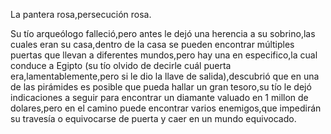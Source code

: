 La pantera rosa,persecución rosa.

Su tío arqueólogo falleció,pero antes le dejó una herencia a su sobrino,las cuales eran su casa,dentro de la casa se pueden encontrar múltiples puertas que llevan a diferentes mundos,pero hay una en especifico,la cual conduce a Egipto (su tío olvido de decirle cuál puerta era,lamentablemente,pero si le dio la llave de salida),descubrió que en una de las pirámides es posible que pueda hallar un gran tesoro,su tío le dejó indicaciones a seguir para encontrar un diamante valuado en 1 millon de dolares,pero en el camino puede encontrar varios enemigos,que impedirán su travesía o equivocarse de puerta y caer en un mundo equivocado.
